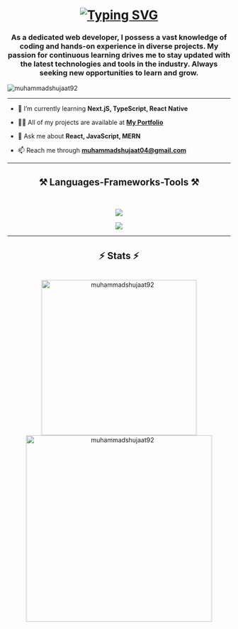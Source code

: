 <h1 align="center">
<a href="https://git.io/typing-svg">
  <img src="https://readme-typing-svg.demolab.com?font=Poetsen+One&size=30&duration=3000&pause=100&center=true&vCenter=true&random=false&width=435&lines=Hi+There!%F0%9F%91%8B;I+am+Muhammad+Shujaat!" alt="Typing SVG" />
</a>
</h1>
<h3 align="center">As a dedicated web developer, I possess a vast knowledge of coding and hands-on experience in diverse projects. My passion for continuous learning drives me to stay updated with the latest technologies and tools in the industry. Always seeking new opportunities to learn and grow.</h3>

<p align="left"> <img src="https://komarev.com/ghpvc/?username=muhammadshujaat92&label=Profile%20views&color=0e75b6&style=flat" alt="muhammadshujaat92" /> </p>

---

- 🌱 I’m currently learning **Next.jS, TypeScript, React Native**

- 👨‍💻 All of my projects are available at **<a href="https://shujaat-portfolio.vercel.app/" target="_blank">My Portfolio</a>**

- 💬 Ask me about **React, JavaScript, MERN**

- 📫 Reach me through **muhammadshujaat04@gmail.com**

---

<h2 align="center">⚒️ Languages-Frameworks-Tools ⚒️</h2>
<br/>
<p align="center">
  <a href="https://skillicons.dev">
    <img src="https://skillicons.dev/icons?i=git,postman,nodejs,react,redux,tailwind,nextjs,ts,github" />
  </a>
</p>
<p align="center">
  <a href="https://skillicons.dev">
    <img src="https://skillicons.dev/icons?i=bootstrap,html,css,express,js,npm,figma,mongodb,vite,vscode,vercel" />
  </a>
</p>

---

<h2 align="center">⚡ Stats ⚡</h2>
<br/>
<div align="center">
<img width=350 align="center" src="https://github-readme-stats.vercel.app/api/top-langs?username=muhammadshujaat92&theme=transparent&show_icons=true&locale=en&layout=compact" alt="muhammadshujaat92" />
<img width=420 align="center" src="https://github-readme-streak-stats.herokuapp.com/?user=muhammadshujaat92&theme=transparent" alt="muhammadshujaat92" />
</div>
